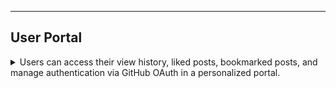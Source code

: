 


---

## User Portal

<details>  
<summary>  
Users can access their view history, liked posts, bookmarked posts, and manage authentication via GitHub OAuth in a personalized portal.  
</summary> 

The **User Portal** in FormCMS provides a centralized interface for users to manage their social activity, including viewing their interaction history, liked posts, bookmarked content, and authenticating seamlessly via GitHub OAuth. This enhances user engagement by offering a tailored experience to revisit, organize content, and simplify account creation.

### History
Users can view a list of all items they have previously accessed, such as pages, posts, or other content. Each item in the history is displayed with a clickable link, allowing users to easily revisit the content.

### Liked Items
The Liked Items section displays all posts or content that the user has liked. Users can browse their liked items, with options to unlike content or click through to view the full item, fostering seamless interaction with preferred content.

### Bookmarked Items
Users can organize and view their saved content in the Bookmarked Items section. Bookmarks can be grouped into custom folders for easy categorization, enabling users to efficiently manage and access their saved items by folder or as a complete list.

### GitHub OAuth Login
The User Portal supports **GitHub OAuth** for user authentication, streamlining the login and registration process. By integrating with GitHub's OAuth system, users can log in or register using their existing GitHub credentials, eliminating the need to create and manage a separate username and password for FormCMS.

#### How It Works
- **Login/Registration**: Users are redirected to GitHub's authentication page, where they grant FormCMS permission to access their GitHub profile (e.g., username and email).
- **Account Creation**: If the user is new, FormCMS automatically creates an account using their GitHub profile information, bypassing the need for manual registration or password setup.
- **Security**: The integration uses OAuth 2.0, ensuring secure token-based authentication without storing sensitive user credentials.
- **User Experience**: Returning users can log in with a single click, leveraging their GitHub session for quick access to the portal.

#### Benefits
- **Convenience**: Users avoid the hassle of remembering a new password.
- **Speed**: Instant account creation and login enhance the onboarding experience.
- **Security**: Leverages GitHub's robust authentication system, reducing the risk of password-related vulnerabilities.

Administrators can enable or configure GitHub OAuth in the **Authentication Settings** section, where they provide the GitHub OAuth client ID and secret, and define redirect URIs for seamless integration.

### Configuration
The User Portal displays items with the following metadata:
- **Image**: A thumbnail or visual representation of the item.
- **Title**: The primary name or heading of the item.
- **Subtitle**: A brief description or secondary text for the item.
- **URL**: The link to access the full item.
- **PublishedAt**: The publication date and time of the item.

Metadata mappings are configured on the **Entity Settings** page, where administrators can define how data fields map to the portal's display. The following settings are available:

- **PageUrl**: Specifies the base URL for item links (e.g., "/content/").
- **BookmarkQuery**: Defines the query used to fetch bookmarked items.
- **BookmarkQueryParamName**: Sets the parameter name for the query (e.g., "id").
- **BookmarkTitleField**: Maps the field containing the item's title.
- **BookmarkSubtitleField**: Maps the field for the item's subtitle.
- **BookmarkImageField**: Maps the field for the item's image URL.
- **BookmarkPublishTimeField**: Maps the field for the item's publication timestamp.

These settings allow for flexible customization, ensuring the User Portal displays content accurately and consistently across history, liked items, and bookmarked items.

</details>